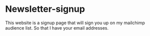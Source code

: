 # Newsletter-signup
This website is a signup page that will sign you up on my mailchimp audience list. So that I have your email addresses.
